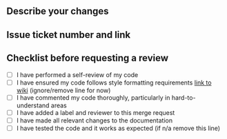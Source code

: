 <!--- This is a comment, it will not be visible on your merge request -->
<!--- Provide a general summary of the MR in the Title above -->

## Describe your changes
<!--- What did you change, add, or remove? -->

## Issue ticket number and link
<!--- If resolving an issue, provide it here. Paste the link and gitlab will automatically add the issue number -->

## Checklist before requesting a review
- [ ] I have performed a self-review of my code
- [ ] I have ensured my code follows style formatting requirements [link to wiki](link) (ignore/remove line for now) 
- [ ] I have commented my code thoroughly, particularly in hard-to-understand areas
- [ ] I have added a label and reviewer to this merge request
- [ ] I have made all relevant changes to the documentation
- [ ] I have tested the code and it works as expected (if n/a remove this line) 
